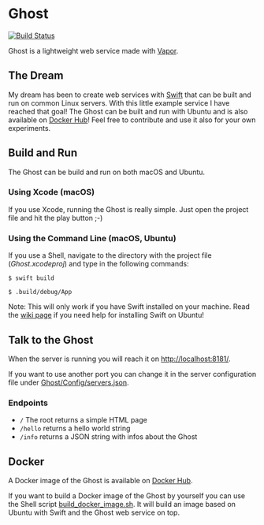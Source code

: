 # Ghost
[![Build Status](https://travis-ci.org/packatino/ghost.svg?branch=master)](https://travis-ci.org/packatino/ghost)

Ghost is a lightweight web service made with [Vapor](https://github.com/vapor/vapor).

## The Dream
My dream has been to create web services with [Swift](https://github.com/apple/swift) that can be built and run on common Linux servers. With this little example service I have reached that goal! The Ghost can be built and run with Ubuntu and is also available on [Docker Hub](https://hub.docker.com/r/packatino/ghost/)! Feel free to contribute and use it also for your own experiments.


## Build and Run
The Ghost can be build and run on both macOS and Ubuntu.

### Using Xcode (macOS)
If you use Xcode, running the Ghost is really simple. Just open the project file and hit the play button ;-)

### Using the Command Line (macOS, Ubuntu)
If you use a Shell, navigate to the directory with the project file (*Ghost.xcodeproj*) and type in the following commands:

`$ swift build`

`$ .build/debug/App`

Note: This will only work if you have Swift installed on your machine. Read the [wiki page](https://github.com/packatino/ghost/wiki/Swift-on-Ubuntu) if you need help for installing Swift on Ubuntu!

## Talk to the Ghost
When the server is running you will reach it on [http://localhost:8181/](http://localhost:8181/).

If you want to use another port you can change it in the server configuration file under [Ghost/Config/servers.json](https://github.com/packatino/ghost/blob/master/Ghost/Config/servers.json).

### Endpoints
- `/` The root returns a simple HTML page
- `/hello` returns a hello world string
- `/info` returns a JSON string with infos about the Ghost

## Docker
A Docker image of the Ghost is available on [Docker Hub](https://hub.docker.com/r/packatino/ghost/).

If you want to build a Docker image of the Ghost by yourself you can use the Shell script [build_docker_image.sh](https://github.com/packatino/ghost/blob/master/Ghost/build_docker_image.sh). It will build an image based on Ubuntu with Swift and the Ghost web service on top.
